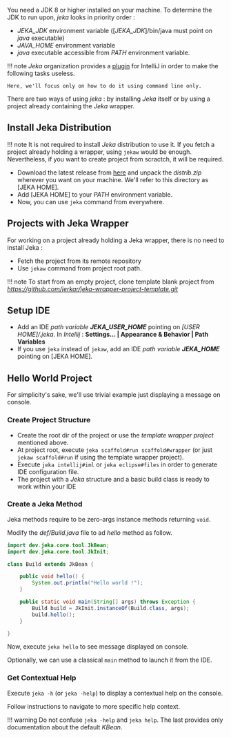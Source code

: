 You need a JDK 8 or higher installed on your machine. 
To determine the JDK to run upon, _jeka_ looks in priority order :

* _JEKA_JDK_ environment variable ([_JEKA_JDK_]/bin/java must point on _java_ executable)
* _JAVA_HOME_ environment variable 
*  _java_ executable accessible from _PATH_ environment variable.

!!! note
    _Jeka_ organization provides a [plugin](https://plugins.jetbrains.com/plugin/13489-jeka/) for IntelliJ in order to make the following tasks useless. 

    Here, we'll focus only on how to do it using command line only.

There are two ways of using _jeka_ : by installing _Jeka_ itself or by using a project already containing the _Jeka_ wrapper.

## Install Jeka Distribution

!!! note
    It is not required to install _Jeka_ distribution to use it. If you fetch a project already holding a wrapper, using `jekaw` would be enough.
    Nevertheless, if you want to create project from scractch, it will be required.

* Download the latest release from [here](https://search.maven.org/search?q=g:%22dev.jeka%22%20AND%20a:%22jeka-core%22)
  and unpack the _distrib.zip_ wherever you want on your machine. We'll refer to this directory as [JEKA HOME].
* Add [JEKA HOME] to your _PATH_ environment variable.
* Now, you can use `jeka` command from everywhere.

## Projects with Jeka Wrapper

For working on a project already holding a Jeka wrapper, there is no need to install Jeka :

* Fetch the project from its remote repository
* Use `jekaw` command from project root path.


!!! note
    To start from an empty project, clone template blank project from _https://github.com/jerkar/jeka-wrapper-project-template.git_


## Setup IDE

* Add an IDE _path variable_ ***JEKA_USER_HOME*** pointing on _[USER HOME]/.jeka_. In _Intellij_ :  **Settings... | Appearance & Behavior | Path Variables**
* If you use `jeka` instead of `jekaw`, add an IDE _path variable_ ***JEKA_HOME*** pointing on [JEKA HOME].

## Hello World Project 

For simplicity's sake, we'll use trivial example just displaying a message on console.

### Create Project Structure

* Create the root dir of the project or use the _template wrapper project_ mentioned above. 
* At project root, execute `jeka scaffold#run scaffold#wrapper` (or just `jekaw scaffold#run` if using the template wrapper project).
* Execute `jeka intellij#iml` or `jeka eclipse#files` in order to generate IDE configuration file. 
* The project with a _Jeka_ structure and a basic build class is ready to work within your IDE

### Create a Jeka Method

Jeka methods require to be zero-args instance methods returning `void`. 

Modify the _def/Build.java_ file to ad _hello_ method as follow.


```Java
import dev.jeka.core.tool.JkBean;
import dev.jeka.core.tool.JkInit;

class Build extends JkBean {

    public void hello() {
        System.out.println("Hello world !");
    }

    public static void main(String[] args) throws Exception {
        Build build = JkInit.instanceOf(Build.class, args);
        build.hello();
    }

}
```

Now, execute `jeka hello` to see message displayed on console.

Optionally, we can use a classical `main` method to launch it from the IDE.  


### Get Contextual Help

Execute `jeka -h` (or `jeka -help`) to display a contextual help on the console.

Follow instructions to navigate to more specific help context.

!!! warning
    Do not confuse `jeka -help` and `jeka help`. The last provides only documentation about the default _KBean_.

